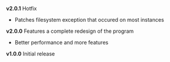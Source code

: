 **v2.0.1** Hotfix
- Patches filesystem exception that occured on most instances

**v2.0.0**
Features a complete redesign of the program
- Better performance and more features

**v1.0.0**
Initial release